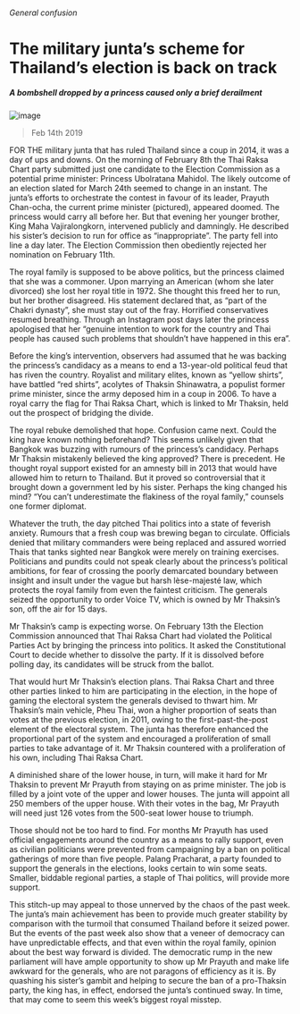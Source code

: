 ###### General confusion
# The military junta’s scheme for Thailand’s election is back on track 
##### A bombshell dropped by a princess caused only a brief derailment 
![image](images/20190216_ASP001_0.jpg) 
> Feb 14th 2019 
 
FOR THE military junta that has ruled Thailand since a coup in 2014, it was a day of ups and downs. On the morning of February 8th the Thai Raksa Chart party submitted just one candidate to the Election Commission as a potential prime minister: Princess Ubolratana Mahidol. The likely outcome of an election slated for March 24th seemed to change in an instant. The junta’s efforts to orchestrate the contest in favour of its leader, Prayuth Chan-ocha, the current prime minister (pictured), appeared doomed. The princess would carry all before her. But that evening her younger brother, King Maha Vajiralongkorn, intervened publicly and damningly. He described his sister’s decision to run for office as “inappropriate”. The party fell into line a day later. The Election Commission then obediently rejected her nomination on February 11th. 
The royal family is supposed to be above politics, but the princess claimed that she was a commoner. Upon marrying an American (whom she later divorced) she lost her royal title in 1972. She thought this freed her to run, but her brother disagreed. His statement declared that, as “part of the Chakri dynasty”, she must stay out of the fray. Horrified conservatives resumed breathing. Through an Instagram post days later the princess apologised that her “genuine intention to work for the country and Thai people has caused such problems that shouldn’t have happened in this era”. 
Before the king’s intervention, observers had assumed that he was backing the princess’s candidacy as a means to end a 13-year-old political feud that has riven the country. Royalist and military elites, known as “yellow shirts”, have battled “red shirts”, acolytes of Thaksin Shinawatra, a populist former prime minister, since the army deposed him in a coup in 2006. To have a royal carry the flag for Thai Raksa Chart, which is linked to Mr Thaksin, held out the prospect of bridging the divide. 
The royal rebuke demolished that hope. Confusion came next. Could the king have known nothing beforehand? This seems unlikely given that Bangkok was buzzing with rumours of the princess’s candidacy. Perhaps Mr Thaksin mistakenly believed the king approved? There is precedent. He thought royal support existed for an amnesty bill in 2013 that would have allowed him to return to Thailand. But it proved so controversial that it brought down a government led by his sister. Perhaps the king changed his mind? “You can’t underestimate the flakiness of the royal family,” counsels one former diplomat. 
Whatever the truth, the day pitched Thai politics into a state of feverish anxiety. Rumours that a fresh coup was brewing began to circulate. Officials denied that military commanders were being replaced and assured worried Thais that tanks sighted near Bangkok were merely on training exercises. Politicians and pundits could not speak clearly about the princess’s political ambitions, for fear of crossing the poorly demarcated boundary between insight and insult under the vague but harsh lèse-majesté law, which protects the royal family from even the faintest criticism. The generals seized the opportunity to order Voice TV, which is owned by Mr Thaksin’s son, off the air for 15 days. 
Mr Thaksin’s camp is expecting worse. On February 13th the Election Commission announced that Thai Raksa Chart had violated the Political Parties Act by bringing the princess into politics. It asked the Constitutional Court to decide whether to dissolve the party. If it is dissolved before polling day, its candidates will be struck from the ballot. 
That would hurt Mr Thaksin’s election plans. Thai Raksa Chart and three other parties linked to him are participating in the election, in the hope of gaming the electoral system the generals devised to thwart him. Mr Thaksin’s main vehicle, Pheu Thai, won a higher proportion of seats than votes at the previous election, in 2011, owing to the first-past-the-post element of the electoral system. The junta has therefore enhanced the proportional part of the system and encouraged a proliferation of small parties to take advantage of it. Mr Thaksin countered with a proliferation of his own, including Thai Raksa Chart. 
A diminished share of the lower house, in turn, will make it hard for Mr Thaksin to prevent Mr Prayuth from staying on as prime minister. The job is filled by a joint vote of the upper and lower houses. The junta will appoint all 250 members of the upper house. With their votes in the bag, Mr Prayuth will need just 126 votes from the 500-seat lower house to triumph. 
Those should not be too hard to find. For months Mr Prayuth has used official engagements around the country as a means to rally support, even as civilian politicians were prevented from campaigning by a ban on political gatherings of more than five people. Palang Pracharat, a party founded to support the generals in the elections, looks certain to win some seats. Smaller, biddable regional parties, a staple of Thai politics, will provide more support. 
This stitch-up may appeal to those unnerved by the chaos of the past week. The junta’s main achievement has been to provide much greater stability by comparison with the turmoil that consumed Thailand before it seized power. But the events of the past week also show that a veneer of democracy can have unpredictable effects, and that even within the royal family, opinion about the best way forward is divided. The democratic rump in the new parliament will have ample opportunity to show up Mr Prayuth and make life awkward for the generals, who are not paragons of efficiency as it is. By quashing his sister’s gambit and helping to secure the ban of a pro-Thaksin party, the king has, in effect, endorsed the junta’s continued sway. In time, that may come to seem this week’s biggest royal misstep. 
